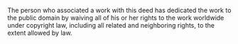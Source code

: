 The person who associated a work with this deed has dedicated the work to the public domain by waiving all of his or her rights to the work worldwide under copyright law, including all related and neighboring rights, to the extent allowed by law.